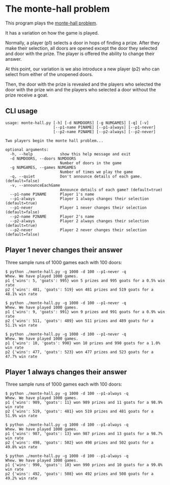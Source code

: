 # The monte-hall problem
This program plays the [monte-hall problem](https://en.wikipedia.org/wiki/Monty_Hall_problem).

It has a variation on how the game is played.

Normally, a player (p1) selects a door in hops of finding a prize.
After they make their selection, all doors are opened except the door they selected and door with the prize.
The player is offered the ability to change their answer.

At this point, our variation is we also introduce a new player (p2) who can select from either of the unopened doors.

Then, the door with the prize is revealed and the players who selected the door with the prize win
and the players who selected a door without the prize receive a goat.

## CLI usage
```
usage: monte-hall.py [-h] [-d NUMDOORS] [-g NUMGAMES] [-q] [-v]
                     [--p1-name P1NAME] [--p1-always] [--p1-never]
                     [--p2-name P2NAME] [--p2-always] [--p2-never]

Two players begin the monte hall problem...

optional arguments:
  -h, --help            show this help message and exit
  -d NUMDOORS, --doors NUMDOORS
                        Number of doors in the game
  -g NUMGAMES, --games NUMGAMES
                        Number of times we play the game
  -q, --quiet           Don't announce details of each game. (default=false)
  -v, --announceEachGame
                        Announce details of each game? (default=true)
  --p1-name P1NAME      Player 1's name
  --p1-always           Player 1 always changes their selection (default=true)
  --p1-never            Player 1 never changes their selection (default=false)
  --p2-name P2NAME      Player 2's name
  --p2-always           Player 2 always changes their selection (default=true)
  --p2-never            Player 2 never changes their selection (default=false)
```


## Player 1 never changes their answer
Three sample runs of 1000 games each with 100 doors:
```
$ python ./monte-hall.py -g 1000 -d 100 --p1-never -q
Whew. We have played 1000 games.
p1 {'wins': 5, 'goats': 995} won 5 prizes and 995 goats for a 0.5% win rate
p2 {'wins': 481, 'goats': 519} won 481 prizes and 519 goats for a 48.1% win rate
```

```
$ python ./monte-hall.py -g 1000 -d 100 --p1-never -q
Whew. We have played 1000 games.
p1 {'wins': 9, 'goats': 991} won 9 prizes and 991 goats for a 0.9% win rate
p2 {'wins': 511, 'goats': 489} won 511 prizes and 489 goats for a 51.1% win rate
```

```
$ python ./monte-hall.py -g 1000 -d 100 --p1-never -q
Whew. We have played 1000 games.
p1 {'wins': 10, 'goats': 990} won 10 prizes and 990 goats for a 1.0% win rate
p2 {'wins': 477, 'goats': 523} won 477 prizes and 523 goats for a 47.7% win rate
```

## Player 1 always changes their answer
Three sample runs of 1000 games each with 100 doors:
```
$ python ./monte-hall.py -g 1000 -d 100 --p1-always -q
Whew. We have played 1000 games.
p1 {'wins': 989, 'goats': 11} won 989 prizes and 11 goats for a 98.9% win rate
p2 {'wins': 519, 'goats': 481} won 519 prizes and 481 goats for a 51.9% win rate
```

```
$ python ./monte-hall.py -g 1000 -d 100 --p1-always -q
Whew. We have played 1000 games.
p1 {'wins': 987, 'goats': 13} won 987 prizes and 13 goats for a 98.7% win rate
p2 {'wins': 498, 'goats': 502} won 498 prizes and 502 goats for a 49.8% win rate
```

```
$ python ./monte-hall.py -g 1000 -d 100 --p1-always -q
Whew. We have played 1000 games.
p1 {'wins': 990, 'goats': 10} won 990 prizes and 10 goats for a 99.0% win rate
p2 {'wins': 492, 'goats': 508} won 492 prizes and 508 goats for a 49.2% win rate
```
